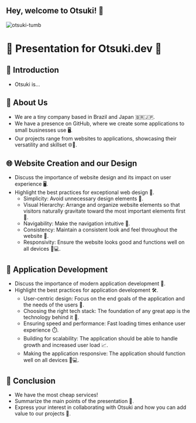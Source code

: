 ## Hey, welcome to Otsuki! 👋
![otsuki-tumb](https://github.com/user-attachments/assets/003b179d-33d1-404f-a136-1f53a516f0ef)

<!--

**Here are some ideas to we get you started:**

🙋‍♀️ A short introduction - what is your organization all about?
🌈 Contribution guidelines - how can the community get involved?
👩‍💻 Useful resources - where can the community find your docs? Is there anything else the community should know?
🍿 Fun facts - what does your team eat for breakfast?
🧙 Remember, you can do mighty things with the power of [Markdown](https://docs.github.com/github/writing-on-github/getting-started-with-writing-and-formatting-on-github/basic-writing-and-formatting-syntax)
-->

# 🎉 Presentation for Otsuki.dev 🎉

## 📣 Introduction
- Otsuki is...

## 🏢 About Us
- We are a tiny company based in Brazil and Japan 🇧🇷🇯🇵.
- We have a presence on GitHub, where we create some applications to small businesses use 🖥️.
- Our projects range from websites to applications, showcasing their versatility and skillset 🌐📱.

## 🌐 Website Creation and our Design
- Discuss the importance of website design and its impact on user experience 🖥️.
- Highlight the best practices for exceptional web design 🎨.
    - Simplicity: Avoid unnecessary design elements 🧹.
    - Visual Hierarchy: Arrange and organize website elements so that visitors naturally gravitate toward the most important elements first 👀.
    - Navigability: Make the navigation intuitive 🧭.
    - Consistency: Maintain a consistent look and feel throughout the website 🔄.
    - Responsivity: Ensure the website looks good and functions well on all devices 📱💻.

## 📱 Application Development
- Discuss the importance of modern application development 🚀.
- Highlight the best practices for application development 🛠️.
    - User-centric design: Focus on the end goals of the application and the needs of the users 👥.
    - Choosing the right tech stack: The foundation of any great app is the technology behind it 💾.
    - Ensuring speed and performance: Fast loading times enhance user experience ⏱️.
    - Building for scalability: The application should be able to handle growth and increased user load 📈.
    - Making the application responsive: The application should function well on all devices 📱💻.

## 🎯 Conclusion
- We have the most cheap services!
- Summarize the main points of the presentation 📝.
- Express your interest in collaborating with Otsuki and how you can add value to our projects 🤝.
